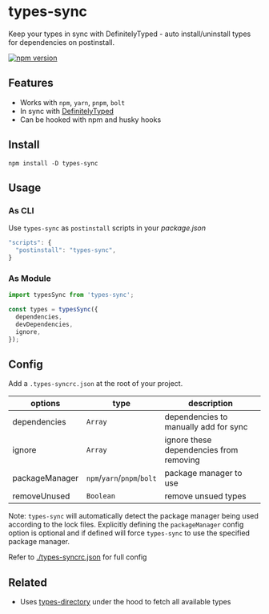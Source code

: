 # types-sync

Keep your types in sync with DefinitelyTyped - auto install/uninstall types for dependencies on
postinstall.

[![npm version](https://badge.fury.io/js/types-sync.svg)](https://www.npmjs.com/package/types-sync)

## Features

- Works with `npm`, `yarn`, `pnpm`, `bolt`
- In sync with [DefinitelyTyped](https://github.com/DefinitelyTyped/DefinitelyTyped)
- Can be hooked with npm and husky hooks

## Install

`npm install -D types-sync`

## Usage

### As CLI

Use `types-sync` as `postinstall` scripts in your _package.json_

```js
"scripts": {
  "postinstall": "types-sync",
}
```

### As Module

```ts
import typesSync from 'types-sync';

const types = typesSync({
  dependencies,
  devDependencies,
  ignore,
});
```

## Config

Add a `.types-syncrc.json` at the root of your project.

| options        | type                       | description                             |
| -------------- | -------------------------- | --------------------------------------- |
| dependencies   | `Array`                    | dependencies to manually add for sync   |
| ignore         | `Array`                    | ignore these dependencies from removing |
| packageManager | `npm`/`yarn`/`pnpm`/`bolt` | package manager to use                  |
| removeUnused   | `Boolean`                  | remove unsued types                     |

Note: `types-sync` will automatically detect the package manager being used according to the lock
files. Explicitly defining the `packageManager` config option is optional and if defined will force
`types-sync` to use the specified package manager.

Refer to
[./types-syncrc.json](https://github.com/maddhruv/types-sync/blob/master/.types-syncrc.json) for
full config

## Related

- Uses [types-directory](https://github.com/maddhruv/types-directory) under the hood to fetch all
  available types
